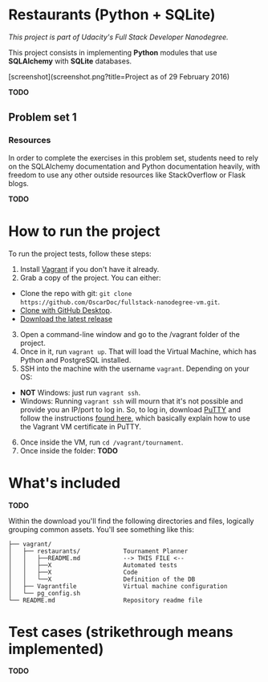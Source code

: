 # Restaurants (Python + SQLite)

_This project is part of Udacity's Full Stack Developer Nanodegree._

This project consists in implementing **Python** modules that use **SQLAlchemy** with **SQLite** databases.

[screenshot](screenshot.png?title=Project as of 29 February 2016)

**TODO**

## Problem set 1

### Resources

In order to complete the exercises in this problem set, students need to rely on the SQLAlchemy documentation and Python documentation heavily, with freedom to use any other outside resources like StackOverflow or Flask blogs.

**TODO**


# How to run the project

To run the project tests, follow these steps:

1. Install [Vagrant](https://docs.vagrantup.com/v2/installation/)  if you don't have it already.
2. Grab a copy of the project. You can either:
  * Clone the repo with git: `git clone https://github.com/OscarDoc/fullstack-nanodegree-vm.git`.
  * [Clone with GitHub Desktop](github-windows://openRepo/https://github.com/OscarDoc/fullstack-nanodegree-vm).
  * [Download the latest release](https://github.com/OscarDoc/fullstack-nanodegree-vm/archive/master.zip)
3. Open a command-line window and go to the /vagrant folder of the project.
4. Once in it, run `vagrant up`. That will load the Virtual Machine, which has Python and PostgreSQL installed.
5. SSH into the machine with the username `vagrant`. Depending on your OS:
  * **NOT** Windows: just run `vagrant ssh`.
  * Windows: Running `vagrant ssh` will mourn that it's not possible and provide you an IP/port to log in. So, to log in, download [PuTTY](http://www.chiark.greenend.org.uk/~sgtatham/putty/download.html) and follow the instructions [found here](https://github.com/Varying-Vagrant-Vagrants/VVV/wiki/Connect-to-Your-Vagrant-Virtual-Machine-with-PuTTY), which basically explain how to use the Vagrant VM certificate in PuTTY.
6. Once inside the VM, run `cd /vagrant/tournament`.
7. Once inside the folder:
  **TODO**


# What's included

**TODO**

Within the download you'll find the following directories and files, logically grouping common assets. You'll see something like this:
```
├── vagrant/  
│   ├── restaurants/            Tournament Planner
│   │   ├──README.md            --> THIS FILE <--
│   │   ├──X                    Automated tests  
│   │   ├──X                    Code  
│   │   └──X                    Definition of the DB  
│   ├── Vagrantfile             Virtual machine configuration  
│   └── pg_config.sh  
└── README.md                   Repository readme file  
```

# Test cases (strikethrough means implemented)

**TODO**
